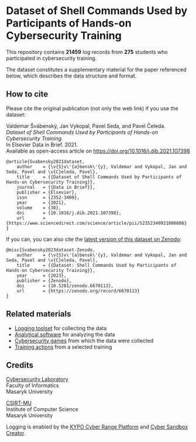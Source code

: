 # Dataset of Shell Commands Used by Participants of Hands-on Cybersecurity Training

This repository contains **21459** log records from **275** students who participated in cybersecurity training.

The dataset constitutes a supplementary material for the paper referenced below, which describes the data structure and format.

## How to cite

Please cite the original publication (not only the web link) if you use the dataset:

Valdemar Švábenský, Jan Vykopal, Pavel Seda, and Pavel Čeleda.\
*Dataset of Shell Commands Used by Participants of Hands-on Cybersecurity Training.*\
In Elsevier Data in Brief. 2021.\
Available as open-access article on https://doi.org/10.1016/j.dib.2021.107398

```
@article{Svabensky2021dataset,
    author    = {\v{S}v\'{a}bensk\'{y}, Valdemar and Vykopal, Jan and Seda, Pavel and \v{C}eleda, Pavel},
    title     = {{Dataset of Shell Commands Used by Participants of Hands-on Cybersecurity Training}},
    journal   = {{Data in Brief}},
    publisher = {Elsevier},
    issn      = {2352-3409},
    year      = {2021},
    volume    = {38},
    doi       = {10.1016/j.dib.2021.107398},
    url       = {https://www.sciencedirect.com/science/article/pii/S2352340921006806}
}
```

If you can, you can also cite the [latest version of this dataset on Zenodo](https://zenodo.org/record/6670113):

```
@misc{Svabensky2023dataset-Zenodo,
    author    = {\v{S}v\'{a}bensk\'{y}, Valdemar and Vykopal, Jan and Seda, Pavel and \v{C}eleda, Pavel},
    title     = {{Dataset: Shell Commands Used by Participants of Hands-on Cybersecurity Training}},
    year      = {2023},
    publisher = {Zenodo},
    doi       = {10.5281/zenodo.6670113},
    url       = {https://zenodo.org/record/6670113}
}
```

## Related materials

* [Logging toolset](https://zenodo.org/record/5126693) for collecting the data
* [Analytical software](https://gitlab.ics.muni.cz/muni-kypo/tools/commands-elk) for analyzing the data
* [Cybersecurity games](https://gitlab.ics.muni.cz/muni-kypo-trainings/games/all-games-index) from which the data were collected
* [Training actions](https://gitlab.ics.muni.cz/muni-kypo-trainings/datasets/training-actions) from a selected training

## Credits

[Cybersecurity Laboratory](https://cybersec.fi.muni.cz)\
Faculty of Informatics\
Masaryk University

[CSIRT-MU](https://csirt.muni.cz)\
Institute of Computer Science\
Masaryk University

Logging is enabled by the [KYPO Cyber Range Platform](https://crp.kypo.muni.cz/) and [Cyber Sandbox Creator](https://gitlab.ics.muni.cz/muni-kypo-csc/cyber-sandbox-creator).
